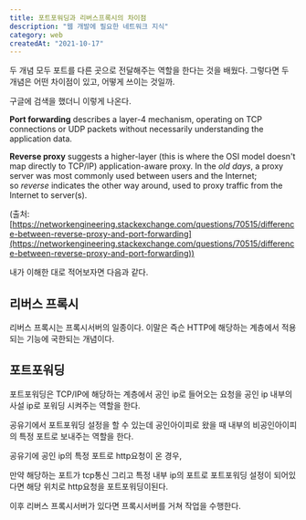 ```yaml
---
title: 포트포워딩과 리버스프록시의 차이점
description: "웹 개발에 필요한 네트워크 지식"
category: web
createdAt: "2021-10-17"
---
```


두 개념 모두 포트를 다른 곳으로 전달해주는 역할을 한다는 것을 배웠다. 그렇다면 두 개념은 어떤 차이점이 있고, 어떻게 쓰이는 것일까.

구글에 검색을 했더니 이렇게 나온다.

**Port forwarding** describes a layer-4 mechanism, operating on TCP connections or UDP packets without necessarily understanding the application data.

**Reverse proxy** suggests a higher-layer (this is where the OSI model doesn't map directly to TCP/IP) application-aware proxy. In the *old days*, a proxy server was most commonly used between users and the Internet; so *reverse* indicates the other way around, used to proxy traffic from the Internet to server(s).

(출처: [https://networkengineering.stackexchange.com/questions/70515/difference-between-reverse-proxy-and-port-forwarding](https://networkengineering.stackexchange.com/questions/70515/difference-between-reverse-proxy-and-port-forwarding))

내가 이해한 대로 적어보자면 다음과 같다.

## 리버스 프록시

리버스 프록시는 프록시서버의 일종이다. 이말은 즉슨 HTTP에 해당하는 계층에서 적용되는 기능에 국한되는 개념이다.

## 포트포워딩

포트포워딩은 TCP/IP에 해당하는 계층에서 공인 ip로 들어오는 요청을 공인 ip 내부의 사설 ip로 포워딩 시켜주는 역할을 한다.

공유기에서 포트포워딩 설정을 할 수 있는데 공인아이피로 왔을 때 내부의 비공인아이피의 특정 포트로 보내주는 역할을 한다.

공유기에 공인 ip의 특정 포트로 http요청이 온 경우,

만약 해당하는 포트가 tcp통신 그리고 특정 내부 ip의 포트로 포트포워딩 설정이 되어있다면 해당 위치로 http요청을 포트포워딩이된다.

이후 리버스 프록시서버가 있다면 프록시서버를 거쳐 작업을 수행한다.
